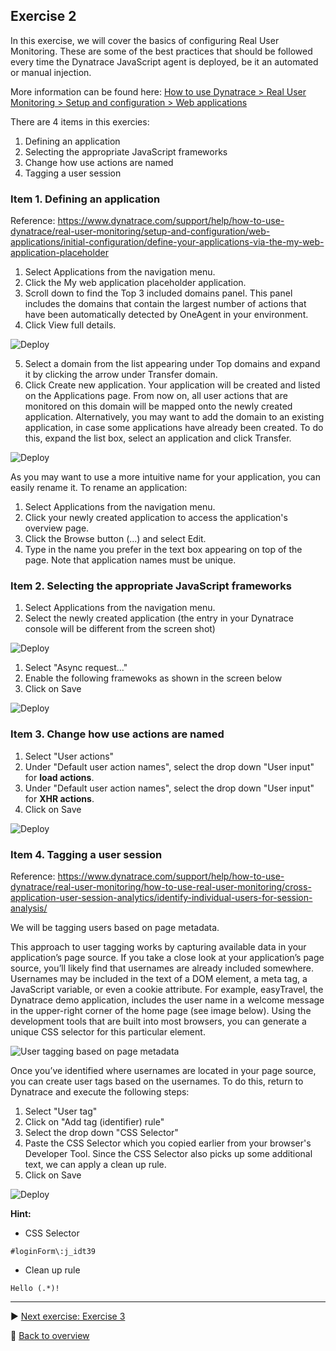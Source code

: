 ## Exercise 2
In this exercise, we will cover the basics of configuring Real User Monitoring. These are some of the best practices that should be followed every time the Dynatrace JavaScript agent is deployed, be it an automated or manual injection. 

More information can be found here: [How to use Dynatrace > Real User Monitoring > Setup and configuration > Web applications](https://www.dynatrace.com/support/help/how-to-use-dynatrace/real-user-monitoring/setup-and-configuration/web-applications/)

There are 4 items in this exercies:
1. Defining an application
2. Selecting the appropriate JavaScript frameworks
3. Change how use actions are named
4. Tagging a user session

### Item 1. Defining an application

Reference: https://www.dynatrace.com/support/help/how-to-use-dynatrace/real-user-monitoring/setup-and-configuration/web-applications/initial-configuration/define-your-applications-via-the-my-web-application-placeholder

1. Select Applications from the navigation menu.
2. Click the My web application placeholder application.
3. Scroll down to find the Top 3 included domains panel. This panel includes the domains that contain the largest number of actions that have been automatically detected by OneAgent in your environment.
4. Click View full details.

![Deploy](https://github.com/performgohot19/DEM/blob/master/assets/201-Define.png)

5. Select a domain from the list appearing under Top domains and expand it by clicking the arrow under Transfer domain.
6. Click Create new application. Your application will be created and listed on the Applications page. From now on, all user actions that are monitored on this domain will be mapped onto the newly created application. Alternatively, you may want to add the domain to an existing application, in case some applications have already been created. To do this, expand the list box, select an application and click Transfer.

![Deploy](https://github.com/performgohot19/DEM/blob/master/assets/201-Create.png)

As you may want to use a more intuitive name for your application, you can easily rename it. To rename an application:
1. Select Applications from the navigation menu.
2. Click your newly created application to access the application's overview page.
3. Click the Browse button (...) and select Edit.
4. Type in the name you prefer in the text box appearing on top of the page. Note that application names must be unique.

### Item 2. Selecting the appropriate JavaScript frameworks

1. Select Applications from the navigation menu.
2. Select the newly created application (the entry in your Dynatrace console will be different from the screen shot)

![Deploy](https://github.com/performgohot19/DEM/blob/master/assets/202-ModifyJSFramework.png)

1. Select "Async request..."
2. Enable the following framewoks as shown in the screen below
3. Click on Save

![Deploy](https://github.com/performgohot19/DEM/blob/master/assets/202-ConfigFramework.png)

### Item 3. Change how use actions are named

1. Select "User actions"
2. Under "Default user action names", select the drop down "User input" for **load actions**.
3. Under "Default user action names", select the drop down "User input" for **XHR actions**.
4. Click on Save

![Deploy](https://github.com/performgohot19/DEM/blob/master/assets/203-UserActionNaming.png)

### Item 4. Tagging a user session

Reference: https://www.dynatrace.com/support/help/how-to-use-dynatrace/real-user-monitoring/how-to-use-real-user-monitoring/cross-application-user-session-analytics/identify-individual-users-for-session-analysis/

We will be tagging users based on page metadata.

This approach to user tagging works by capturing available data in your application’s page source. If you take a close look at your application’s page source, you’ll likely find that usernames are already included somewhere. Usernames may be included in the text of a DOM element, a meta tag, a JavaScript variable, or even a cookie attribute. For example, easyTravel, the Dynatrace demo application, includes the user name in a welcome message in the upper-right corner of the home page (see image below). Using the development tools that are built into most browsers, you can generate a unique CSS selector for this particular element.

![User tagging based on page metadata](https://dt-cdn.net/images/usertags2-1872-eaa3cbf0fe.png)

Once you’ve identified where usernames are located in your page source, you can create user tags based on the usernames. To do this, return to Dynatrace and execute the following steps:

1. Select "User tag"
2. Click on "Add tag (identifier) rule"
3. Select the drop down "CSS Selector"
4. Paste the CSS Selector which you copied earlier from your browser's Developer Tool. Since the CSS Selector also picks up some additional text, we can apply a clean up rule.
5. Click on Save

![Deploy](https://github.com/performgohot19/DEM/blob/master/assets/204-TaggingUserSession.png)

**Hint:**
 * CSS Selector
 
 ```#loginForm\:j_idt39```
 
 * Clean up rule
 
 ```Hello (.*)!```

---

:arrow_forward: [Next exercise: Exercise 3](/ex3)

:arrow_up_small: [Back to overview](https://github.com/performgohot19/DEM)
